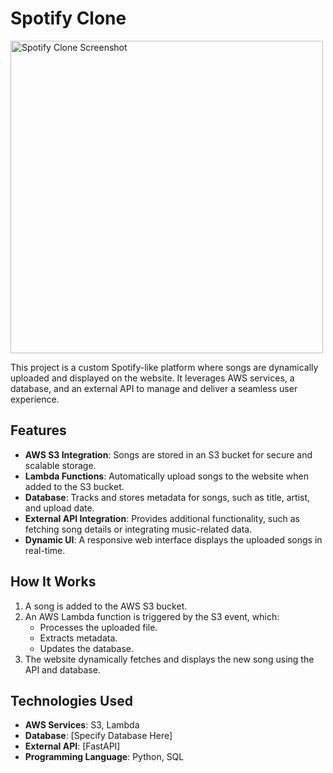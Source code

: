 # Spotify Clone

<img src="~/Desktop/spotify_image.png" alt="Spotify Clone Screenshot" width="500">

This project is a custom Spotify-like platform where songs are dynamically uploaded and displayed on the website. It leverages AWS services, a database, and an external API to manage and deliver a seamless user experience.

## Features
- **AWS S3 Integration**: Songs are stored in an S3 bucket for secure and scalable storage.
- **Lambda Functions**: Automatically upload songs to the website when added to the S3 bucket.
- **Database**: Tracks and stores metadata for songs, such as title, artist, and upload date.
- **External API Integration**: Provides additional functionality, such as fetching song details or integrating music-related data.
- **Dynamic UI**: A responsive web interface displays the uploaded songs in real-time.

## How It Works

1. A song is added to the AWS S3 bucket.
2. An AWS Lambda function is triggered by the S3 event, which:
   - Processes the uploaded file.
   - Extracts metadata.
   - Updates the database.
3. The website dynamically fetches and displays the new song using the API and database.

## Technologies Used
- **AWS Services**: S3, Lambda
- **Database**: [Specify Database Here]
- **External API**: [FastAPI]
- **Programming Language**: Python, SQL
